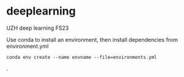 # deeplearning
UZH deep learning FS23

Use conda to install an environment, then install dependencies from environment.yml
```
conda env create --name envname --file=environments.yml
```
.
